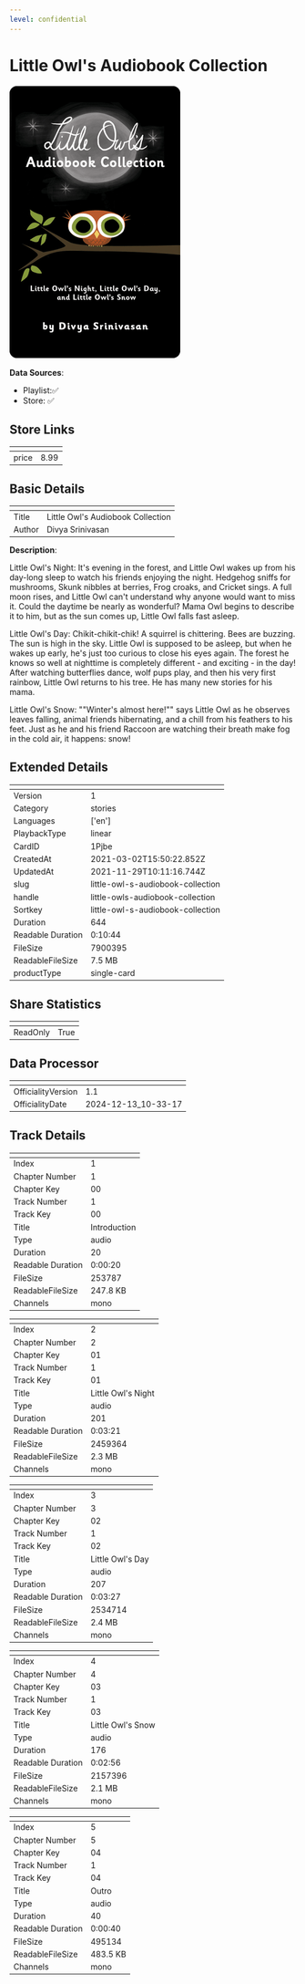 ```yaml
---
level: confidential
---
```

# Little Owl's Audiobook Collection

![card_[1Pjbe].png](../../img/cards/card_[1Pjbe].png)

**Data Sources**: 

- Playlist:✅
- Store: ✅


## Store Links

| <!-- --> | <!-- --> |
| - | - |
| price | 8.99 |


## Basic Details

| <!-- --> | <!-- --> |
| - | - |
| Title | Little Owl's Audiobook Collection |
| Author | Divya Srinivasan |

**Description**:

Little Owl's Night: It's evening in the forest, and Little Owl wakes up from his day-long sleep to watch his friends enjoying the night. Hedgehog sniffs for mushrooms, Skunk nibbles at berries, Frog croaks, and Cricket sings. A full moon rises, and Little Owl can't understand why anyone would want to miss it. Could the daytime be nearly as wonderful? Mama Owl begins to describe it to him, but as the sun comes up, Little Owl falls fast asleep.

Little Owl's Day: Chikit-chikit-chik! A squirrel is chittering. Bees are buzzing. The sun is high in the sky. Little Owl is supposed to be asleep, but when he wakes up early, he's just too curious to close his eyes again. The forest he knows so well at nighttime is completely different - and exciting - in the day! After watching butterflies dance, wolf pups play, and then his very first rainbow, Little Owl returns to his tree. He has many new stories for his mama.

Little Owl's Snow: ""Winter's almost here!"" says Little Owl as he observes leaves falling, animal friends hibernating, and a chill from his feathers to his feet. Just as he and his friend Raccoon are watching their breath make fog in the cold air, it happens: snow!


## Extended Details

| <!-- --> | <!-- --> |
| - | - |
| Version | 1 |
| Category | stories |
| Languages | ['en'] |
| PlaybackType | linear |
| CardID | 1Pjbe |
| CreatedAt | 2021-03-02T15:50:22.852Z |
| UpdatedAt | 2021-11-29T10:11:16.744Z |
| slug | little-owl-s-audiobook-collection |
| handle | little-owls-audiobook-collection |
| Sortkey | little-owl-s-audiobook-collection |
| Duration | 644 |
| Readable Duration | 0:10:44 |
| FileSize | 7900395 |
| ReadableFileSize | 7.5 MB |
| productType | single-card |


## Share Statistics

| <!-- --> | <!-- --> |
| - | - |
| ReadOnly | True |


## Data Processor

| <!-- --> | <!-- --> |
| - | - |
| OfficialityVersion | 1.1
| OfficialityDate | 2024-12-13_10-33-17


## Track Details

| <!-- --> | <!-- --> |
| - | - |
| Index | 1 |
| Chapter Number | 1 |
| Chapter Key | 00 |
| Track Number | 1 |
| Track Key | 00 |
| Title | Introduction |
| Type | audio |
| Duration | 20 |
| Readable Duration | 0:00:20 |
| FileSize | 253787 |
| ReadableFileSize | 247.8 KB |
| Channels | mono |

| <!-- --> | <!-- --> |
| - | - |
| Index | 2 |
| Chapter Number | 2 |
| Chapter Key | 01 |
| Track Number | 1 |
| Track Key | 01 |
| Title | Little Owl's Night |
| Type | audio |
| Duration | 201 |
| Readable Duration | 0:03:21 |
| FileSize | 2459364 |
| ReadableFileSize | 2.3 MB |
| Channels | mono |

| <!-- --> | <!-- --> |
| - | - |
| Index | 3 |
| Chapter Number | 3 |
| Chapter Key | 02 |
| Track Number | 1 |
| Track Key | 02 |
| Title | Little Owl's Day |
| Type | audio |
| Duration | 207 |
| Readable Duration | 0:03:27 |
| FileSize | 2534714 |
| ReadableFileSize | 2.4 MB |
| Channels | mono |

| <!-- --> | <!-- --> |
| - | - |
| Index | 4 |
| Chapter Number | 4 |
| Chapter Key | 03 |
| Track Number | 1 |
| Track Key | 03 |
| Title | Little Owl's Snow |
| Type | audio |
| Duration | 176 |
| Readable Duration | 0:02:56 |
| FileSize | 2157396 |
| ReadableFileSize | 2.1 MB |
| Channels | mono |

| <!-- --> | <!-- --> |
| - | - |
| Index | 5 |
| Chapter Number | 5 |
| Chapter Key | 04 |
| Track Number | 1 |
| Track Key | 04 |
| Title | Outro |
| Type | audio |
| Duration | 40 |
| Readable Duration | 0:00:40 |
| FileSize | 495134 |
| ReadableFileSize | 483.5 KB |
| Channels | mono |

